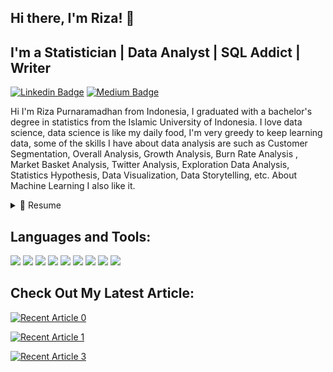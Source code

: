 ## Hi there, I'm Riza! 👋

## I'm a Statistician | Data Analyst | SQL Addict | Writer

[![Linkedin Badge](https://img.shields.io/badge/-LinkedIn-0e76a8?style=flat&labelColor=0e76a8&logo=linkedin&logoColor=white)](https://www.linkedin.com/in/riza-purnaramadhan-59552b168/) [![Medium Badge](https://img.shields.io/badge/-Medium-000000?style=flat&labelColor=000000&logo=Medium&link=https://medium.com/@rizapurnaramadhan)](https://medium.com/@rizapurnaramadhan)

Hi I'm Riza Purnaramadhan from Indonesia, I graduated with a bachelor's degree in statistics from the Islamic University of Indonesia. I love data science, data science is like my daily food, I'm very greedy to keep learning data, some of the skills I have about data analysis are such as Customer Segmentation, Overall Analysis, Growth Analysis, Burn Rate Analysis , Market Basket Analysis, Twitter Analysis, Exploration Data Analysis, Statistics Hypothesis, Data Visualization, Data Storytelling, etc. About Machine Learning I also like it.

<details>
  <summary>📃 Resume</summary>

## Education

- 📍 **Islamic University of Indonesia** - Yogyakarta, Indonesia\
  📖 **Bachelor's degree of Statistics**\
  📆 2017 - 2021
  
  </details>

## Languages and Tools:
<img src="https://img.shields.io/badge/Microsoft_Excel-217346?style=for-the-badge&logo=microsoft-excel&logoColor=white"/> <img src="https://img.shields.io/badge/MySQL-00000F?style=for-the-badge&logo=mysql&logoColor=white"/> <img src="https://img.shields.io/badge/PostgreSQL-316192?style=for-the-badge&logo=postgresql&logoColor=white"/> <img src="https://img.shields.io/badge/MariaDB-003545?style=for-the-badge&logo=mariadb&logoColor=white"/>  <img src="https://img.shields.io/badge/Python-3776AB?style=for-the-badge&logo=python&logoColor=white"/> <img src="https://img.shields.io/badge/R-276DC3?style=for-the-badge&logo=r&logoColor=white"/> <img src="https://img.shields.io/badge/Jupyter-F37626.svg?&style=for-the-badge&logo=Jupyter&logoColor=white"/> <img src="https://img.shields.io/badge/PowerBI-F2C811?style=for-the-badge&logo=Power%20BI&logoColor=white"/> <img src="https://img.shields.io/badge/Colab-F9AB00?style=for-the-badge&logo=googlecolab&color=525252"/> 


## Check Out My Latest Article:

<a target="_blank" href="https://github-readme-medium-recent-article.vercel.app/medium/@rizapurnaramadhan/0"><img src="https://github-readme-medium-recent-article.vercel.app/medium/@rizapurnaramadhan/0" alt="Recent Article 0"> 
  

<a target="_blank" href="https://github-readme-medium-recent-article.vercel.app/medium/@rizapurnaramadhan/1"><img src="https://github-readme-medium-recent-article.vercel.app/medium/@rizapurnaramadhan/1" alt="Recent Article 1"> 


<a target="_blank" href="https://github-readme-medium-recent-article.vercel.app/medium/@rizapurnaramadhan/3"><img src="https://github-readme-medium-recent-article.vercel.app/medium/@rizapurnaramadhan/3" alt="Recent Article 3"> 
  
  
  
